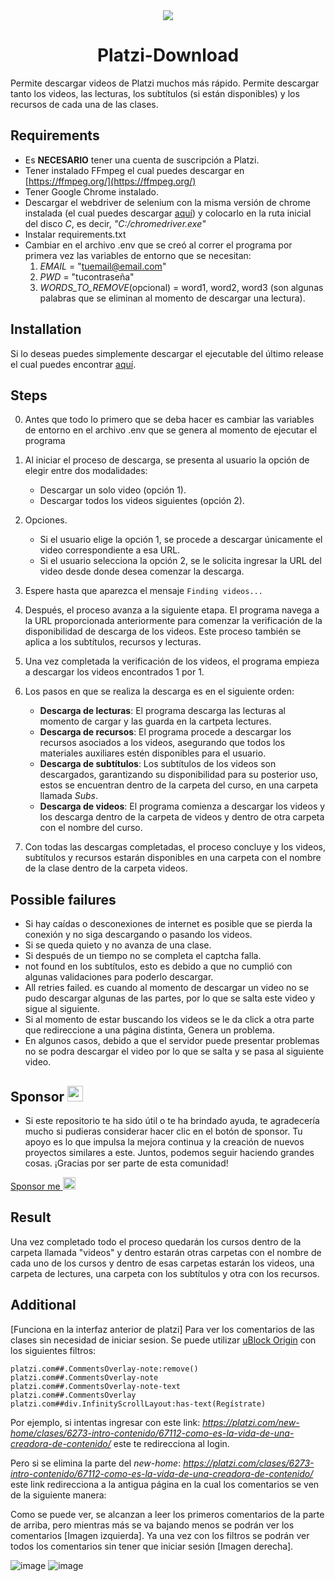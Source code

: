 <div align="center">
  <img src ="https://github.com/OscarDogar/Platzi-Download/assets/60854050/5a57dd93-1138-40d1-9231-c3c029c98bb5"/>
  <h1>Platzi-Download</h1>
</div>

Permite descargar videos de Platzi muchos más rápido. Permite descargar tanto los videos, las lecturas, los subtítulos (si están disponibles) y los recursos de cada una de las clases. 

## Requirements 
- Es **NECESARIO** tener una cuenta de suscripción a Platzi.
- Tener instalado FFmpeg el cual puedes descargar en [https://ffmpeg.org/](https://ffmpeg.org/)
- Tener Google Chrome instalado.
- Descargar el webdriver de selenium con la misma versión de chrome instalada (el cual puedes descargar [aquí](https://chromedriver.chromium.org/downloads)) y colocarlo en la ruta inicial del disco *C*, es decir, *"C:/chromedriver.exe"*
- Instalar requirements.txt
- Cambiar en el archivo .env que se creó al correr el programa por primera vez las variables de entorno que se necesitan:
  1. *EMAIL* = "tuemail@email.com"
  2. *PWD* = "tucontraseña"
  3. *WORDS_TO_REMOVE*(opcional) = word1, word2, word3 (son algunas palabras que se eliminan al momento de descargar una lectura).
 
## Installation

Si lo deseas puedes simplemente descargar el ejecutable del último release el cual puedes encontrar [aquí](https://github.com/OscarDogar/Platzi-Download/releases). 

## Steps

0. Antes que todo lo primero que se deba hacer es cambiar las variables de entorno en el archivo .env que se genera al momento de ejecutar el programa

1. Al iniciar el proceso de descarga, se presenta al usuario la opción de elegir entre dos modalidades: 
   - Descargar un solo video (opción 1).
   - Descargar todos los videos siguientes (opción 2).

2. Opciones.
   - Si el usuario elige la opción 1, se procede a descargar únicamente el video correspondiente a esa URL.
   - Si el usuario selecciona la opción 2, se le solicita ingresar la URL del video desde donde desea comenzar la descarga.

3. Espere hasta que aparezca el mensaje ```Finding videos...```

4. Después, el proceso avanza a la siguiente etapa. El programa navega a la URL proporcionada anteriormente para comenzar la verificación de la disponibilidad de descarga de los videos. Este proceso también se aplica a los subtítulos, recursos y lecturas.

5. Una vez completada la verificación de los videos, el programa empieza a descargar los videos encontrados 1 por 1.

6. Los pasos en que se realiza la descarga es en el siguiente orden:
   - **Descarga de lecturas**: El programa descarga las lecturas al momento de cargar y las guarda en la cartpeta lectures.
   - **Descarga de recursos**: El programa procede a descargar los recursos asociados a los videos, asegurando que todos los materiales auxiliares estén disponibles para el usuario.
   - **Descarga de subtítulos**: Los subtítulos de los videos son descargados, garantizando su disponibilidad para su posterior uso, estos se encuentran dentro de la carpeta del curso, en una carpeta llamada *Subs*.
   - **Descarga de videos**: El programa comienza a descargar los videos y los descarga dentro de la carpeta de videos y dentro de otra carpeta con el nombre del curso.

7. Con todas las descargas completadas, el proceso concluye y los videos, subtítulos y recursos estarán disponibles en una carpeta con el nombre de la clase dentro de la carpeta videos.

## Possible failures

* Si hay caídas o desconexiones de internet es posible que se pierda la conexión y no siga descargando o pasando los videos.
* Si se queda quieto y no avanza de una clase.
* Si después de un tiempo no se completa el captcha falla.
* not found en los subtítulos, esto es debido a que no cumplió con algunas validaciones para poderlo descargar.
* All retries failed. es cuando al momento de descargar un video no se pudo descargar algunas de las partes, por lo que se salta este video y sigue al siguiente.
* Si al momento de estar buscando los videos se le da click a otra parte que redireccione a una página distinta, Genera un problema.
* En algunos casos, debido a que el servidor puede presentar problemas no se podra descargar el video por lo que se salta y se pasa al siguiente video. 

## Sponsor [<img src="https://github-production-user-asset-6210df.s3.amazonaws.com/60854050/263421335-c7468ed6-7853-42c6-9de9-05be51da1ca2.png" width="25"/>](https://github.com/sponsors/OscarDogar)

- Si este repositorio te ha sido útil o te ha brindado ayuda, te agradecería mucho si pudieras considerar hacer clic en el botón de sponsor. Tu apoyo es lo que impulsa la mejora continua y la creación de nuevos proyectos similares a este. Juntos, podemos seguir haciendo grandes cosas. ¡Gracias por ser parte de esta comunidad!

[Sponsor me <img src="https://github-production-user-asset-6210df.s3.amazonaws.com/60854050/263421335-c7468ed6-7853-42c6-9de9-05be51da1ca2.png" width="20"/>](https://github.com/sponsors/OscarDogar)

## Result

Una vez completado todo el proceso quedarán los cursos dentro de la carpeta llamada "videos" y dentro estarán otras carpetas 
con el nombre de cada uno de los cursos y dentro de esas carpetas estarán los videos, una carpeta de lectures, una carpeta con los subtítulos y otra con los recursos.

## Additional

[Funciona en la interfaz anterior de platzi] Para ver los comentarios de las clases sin necesidad de iniciar sesion. Se puede utilizar [uBlock Origin](https://github.com/gorhill/uBlock) con los siguientes filtros:
```
platzi.com##.CommentsOverlay-note:remove()
platzi.com##.CommentsOverlay-note
platzi.com##.CommentsOverlay-note-text
platzi.com##.CommentsOverlay
platzi.com##div.InfinityScrollLayout:has-text(Regístrate)
```
Por ejemplo, si intentas ingresar con este link: *https://platzi.com/new-home/clases/6273-intro-contenido/67112-como-es-la-vida-de-una-creadora-de-contenido/* este te redirecciona al login.

Pero si se elimina la parte del *new-home*: *https://platzi.com/clases/6273-intro-contenido/67112-como-es-la-vida-de-una-creadora-de-contenido/* este link redirecciona a la antigua página en la cual los comentarios se ven de la siguiente manera:

Como se puede ver, se alcanzan a leer los primeros comentarios de la parte de arriba, pero mientras más se va bajando menos se podrán ver los comentarios [Imagen izquierda]. Ya una vez con los filtros se podrán ver todos los comentarios sin tener que iniciar sesión [Imagen derecha].

![image](https://github.com/OscarDogar/Platzi-Download/assets/60854050/ab3d7e99-3787-41a7-90de-855a77b92ef3)
![image](https://github.com/OscarDogar/Platzi-Download/assets/60854050/244386a3-2f10-49ac-9700-e252f95023fa)












